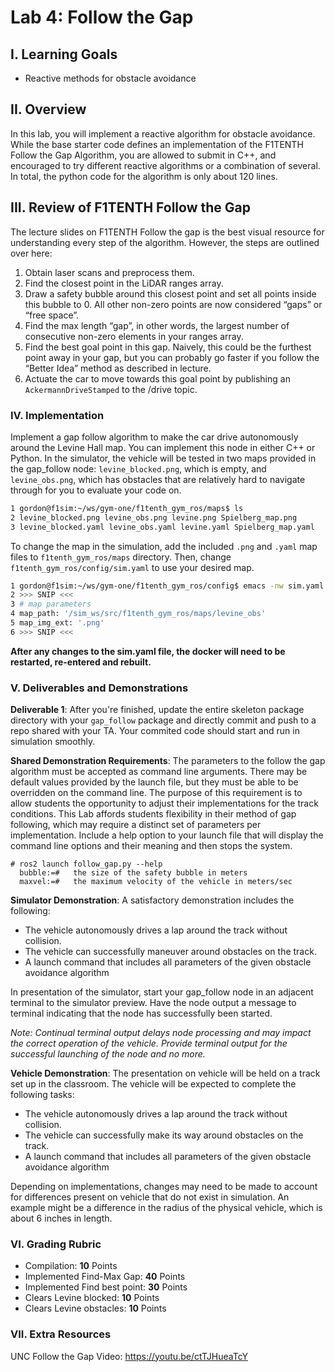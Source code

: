 # Lab 4: Follow the Gap

## I. Learning Goals

- Reactive methods for obstacle avoidance

## II. Overview

In this lab, you will implement a reactive algorithm for obstacle avoidance. While the base starter code defines an implementation of the F1TENTH Follow the Gap Algorithm, you are allowed to submit in C++, and encouraged to try different reactive algorithms or a combination of several. In total, the python code for the algorithm is only about 120 lines.

## III. Review of F1TENTH Follow the Gap

The lecture slides on F1TENTH Follow the gap is the best visual resource for understanding every step of the algorithm. However, the steps are outlined over here:

1. Obtain laser scans and preprocess them.
2. Find the closest point in the LiDAR ranges array.
3. Draw a safety bubble around this closest point and set all points inside this bubble to 0. All other non-zero points are now considered “gaps” or “free space”.
4. Find the max length “gap”, in other words, the largest number of consecutive non-zero elements in your ranges array.
5. Find the best goal point in this gap. Naively, this could be the furthest point away in your gap, but you can probably go faster if you follow the “Better Idea” method as described in lecture.
6. Actuate the car to move towards this goal point by publishing an `AckermannDriveStamped` to the /drive topic.

### IV. Implementation

Implement a gap follow algorithm to make the car drive autonomously around the Levine Hall map. You can implement this node in either C++ or Python. In the simulator, the vehicle will be tested
in two maps provided in the gap_follow node: `levine_blocked.png`, which is empty, and `levine_obs.png`, which has obstacles that are relatively hard to navigate through for you to evaluate your code on.

```bash
1 gordon@f1sim:~/ws/gym-one/f1tenth_gym_ros/maps$ ls
2 levine_blocked.png levine_obs.png levine.png Spielberg_map.png
3 levine_blocked.yaml levine_obs.yaml levine.yaml Spielberg_map.yaml
```

To change the map in the simulation, add the included `.png` and `.yaml` map files to `f1tenth_gym_ros/maps` directory. Then, change `f1tenth_gym_ros/config/sim.yaml` to use your desired map.

```bash
1 gordon@f1sim:~/ws/gym-one/f1tenth_gym_ros/config$ emacs -nw sim.yaml # edit the sim.yaml file 
2 >>> SNIP <<<
3 # map parameters
4 map_path: '/sim_ws/src/f1tenth_gym_ros/maps/levine_obs'
5 map_img_ext: '.png'
6 >>> SNIP <<<
```
**After any changes to the sim.yaml file, the docker will need to be restarted, re-entered and rebuilt.**

### V. Deliverables and Demonstrations

**Deliverable 1**: After you're finished, update the entire skeleton package directory with your `gap_follow` package and directly commit and push to a repo shared with your TA. Your commited code should start and run in simulation smoothly.

**Shared Demonstration Requirements**:
The parameters to the follow the gap algorithm must be accepted as command line arguments. There may be default values provided by the launch file, but they must be able to be overridden on the command line. The purpose of this requirement is to allow students the opportunity to adjust their implementations for the track conditions. This Lab affords students flexibility in their method of gap following, which may require a distinct set of parameters per implementation. Include a help option to your launch file that will display the command line options and their meaning and then stops the system.

```# Breanna please include an example invocation, you do not need to implement this just a text sample such as:
# ros2 launch follow_gap.py --help
  bubble:=#   the size of the safety bubble in meters
  maxvel:=#   the maximum velocity of the vehicle in meters/sec
```

**Simulator Demonstration**:
A satisfactory demonstration includes the following:
- The vehicle autonomously drives a lap around the track without collision.
- The vehicle can successfully maneuver around obstacles on the track.
- A launch command that includes all parameters of the given obstacle avoidance algorithm

In presentation of the simulator, start your gap_follow node in an adjacent terminal to the simulator
preview. Have the node output a message to terminal indicating that the node has successfully been started.

*Note: Continual terminal output delays node processing and may impact the correct operation of the vehicle.
Provide terminal output for the successful launching of the node and no more.*

**Vehicle Demonstration**: The presentation on vehicle will be held on a track set up in the classroom. The vehicle will be expected
to complete the following tasks:
- The vehicle autonomously drives a lap around the track without collision.
- The vehicle can successfully make its way around obstacles on the track.
- A launch command that includes all parameters of the given obstacle avoidance algorithm

Depending on implementations, changes may need to be made to account for differences present on
vehicle that do not exist in simulation. An example might be a difference in the radius of the physical
vehicle, which is about 6 inches in length.



### VI. Grading Rubric

- Compilation: **10** Points
- Implemented Find-Max Gap: **40** Points
- Implemented Find best point: **30** Points
- Clears Levine blocked: **10** Points
- Clears Levine obstacles: **10** Points

### VII. Extra Resources

UNC Follow the Gap Video: https://youtu.be/ctTJHueaTcY
